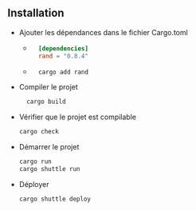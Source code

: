 ## Installation

- Ajouter les dépendances dans le fichier Cargo.toml

  - ```toml
      [dependencies]
      rand = "0.8.4"
    ```
  - ```bash
      cargo add rand
    ```

- Compiler le projet

  ```bash
    cargo build
  ```

- Vérifier que le projet est compilable

  ```bash
  cargo check
  ```

- Démarrer le projet

  ```bash
  cargo run
  cargo shuttle run
  ```

- Déployer
  ```
  cargo shuttle deploy
  ```
